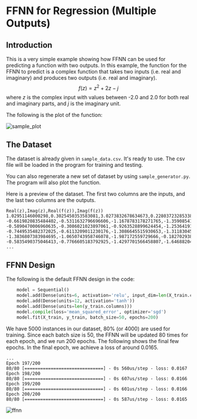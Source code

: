 # FFNN for Regression (Multiple Outputs)

## Introduction

This is a very simple example showing how FFNN can be used for predicting a function with two outputs.
In this example, the function for the FFNN to predict is a complex function that takes two inputs (i.e. real and imaginary) and produces two outputs (i.e. real and imaginary).
$$f(z) = z^2 + 2z - j$$ 
where $z$ is the complex input with values between -2.0 and 2.0 for both real and imaginary parts, and $j$ is the imaginary unit.

The following is the plot of the function:

![sample_plot](https://github.com/cfoh/FFNN-Examples/assets/51439829/71d48a24-e050-498a-8707-e1e9ae555e7a)

## The Dataset

The dataset is already given in `sample_data.csv`. It's ready to use. The csv file will be loaded in the program for training and testing.

You can also regenerate a new set of dataset by using `sample_generator.py`. The program will also plot the function.

Here is a preview of the dataset. The first two columns are the inputs, and the last two columns are the outputs.

```
Real(z),Imag(z),Real(f(z)),Imag(f(z))
1.02951146000298,0.3025450353583081,3.0273832678634673,0.2280372328533864
-0.6619820835484402,-0.5311632796696606,-1.1678783178271765,-1.3590854101790315
-0.5890470006960635,-0.3086021023897061,-0.9263528899624454,-1.2536419191371004
-0.7449535482372025,-0.6113209011230176,-1.3086645515930653,-1.3118304534397232
-1.3836807383984695,-1.0650743958746078,-1.987172559729666,-0.18270293868305343
-0.5835490375046413,-0.7766605183792925,-1.4297701566458807,-1.6468820408224012
...
```

## FFNN Design

The following is the default FFNN design in the code:

```python
    model = Sequential()
    model.add(Dense(units=6, activation='relu', input_dim=len(X_train.columns)))
    model.add(Dense(units=12, activation='tanh'))
    model.add(Dense(units=len(y_train.columns)))
    model.compile(loss='mean_squared_error', optimizer='sgd')
    model.fit(X_train, y_train, batch_size=50, epochs=200)
```

We have 5000 instances in our dataset, 80% (or 4000) are used for training. Since each batch size is 50, the FFNN will be updated 80 times for each epoch, and we run 200 epochs. The following shows the final few epochs. In the final epoch, we achieve a loss of around 0.0165.

```
...
Epoch 197/200
80/80 [==============================] - 0s 560us/step - loss: 0.0167
Epoch 198/200
80/80 [==============================] - 0s 607us/step - loss: 0.0166
Epoch 199/200
80/80 [==============================] - 0s 601us/step - loss: 0.0166
Epoch 200/200
80/80 [==============================] - 0s 587us/step - loss: 0.0165
```

![ffnn](https://github.com/cfoh/FFNN-Examples/assets/51439829/74c020fc-3d1a-4bd3-8d4a-d49e12a74ca1)


